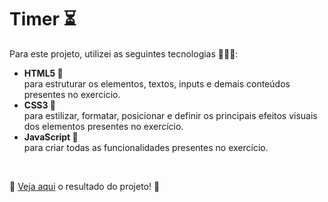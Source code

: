 # Timer ⏳ #
Para este projeto, utilizei as seguintes tecnologias 👩🏿‍💻:
<ul>
  <li><strong>HTML5 📙</strong></li>
  para estruturar os elementos, textos, inputs e demais conteúdos presentes no exercício.
  <li><strong>CSS3 📘</strong></li>
  para estilizar, formatar, posicionar e definir os principais efeitos visuais dos elementos presentes no exercício.
  <li><strong>JavaScript 📒</strong></li>
  para criar todas as funcionalidades presentes no exercício.
</ul> 
<br>

🔗 <a href="https://eytorsousa.github.io/timer/" target="_blank">Veja aqui</a> o resultado do projeto! 🔗
<br>
